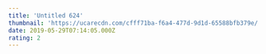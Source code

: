 ```yaml
---
title: 'Untitled 624'
thumbnail: 'https://ucarecdn.com/cfff71ba-f6a4-477d-9d1d-65588bfb379e/'
date: 2019-05-29T07:14:05.000Z
rating: 2
---
```

